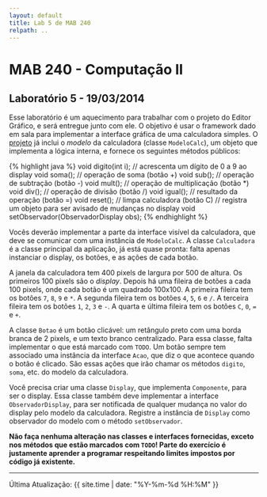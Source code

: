 ```yaml
---
layout: default
title: Lab 5 de MAB 240
relpath: ..
---
```


MAB 240 - Computação II
=======================

Laboratório 5 - 19/03/2014
--------------------------

Esse laboratório é um aquecimento para trabalhar com o projeto do Editor Gráfico, e será
entregue junto com ele. O objetivo é usar o framework dado em sala para implementar a
interface gráfica de uma calculadora simples. O [projeto](Calculadora.zip) já inclui o
*modelo* da calculadora (classe `ModeloCalc`), um objeto que implementa a lógica interna,
e fornece os seguintes métodos públicos:

{% highlight java %}
    void digito(int i); // acrescenta um dígito de 0 a 9 ao display
    void soma();        // operação de soma (botão +)
    void sub();         // operação de subtração (botão -)
    void mult();        // operação de multiplicação (botão *)
    void div();         // operação de divisão (botão /)
    void igual();       // resultado da operação (botão =)
    void reset();       // limpa calculadora (botão C)
	// registra um objeto para ser avisado de mudanças no display
    void setObservador(ObservadorDisplay obs);
{% endhighlight %}

Vocês deverão implementar a parte da interface visível da calculadora, que deve
se comunicar com uma instância de `ModeloCalc`. A classe `Calculadora` é a classe
principal da aplicação, já está quase pronta: falta apenas instanciar o display,
os botões, e as ações de cada botão.

A janela da calculadora tem 400 pixels de largura por 500 de altura. Os primeiros
100 pixels são o *display*. Depois há uma fileira de botões a cada 100 pixels,
onde cada botão é um quadrado 100x100. A primeira fileira tem os botões `7`,
`8`, `9` e `*`. A segunda fileira tem os botões `4`, `5`, `6` e `/`. A terceira
fileira tem os botões `1`, `2`, `3` e `-`. A quarta e última fileira tem os
botões `C`, `0`, `=` e `+`.

A classe `Botao` é um botão clicável: um retângulo preto com uma borda branca de
2 pixels, e um texto branco centralizado. Para essa classe, falta implementar
o que está marcado com `TODO`. Um botão sempre tem associado uma instância da
interface `Acao`, que diz o que acontece quando o botão é clicado. São essas ações
que irão chamar os métodos `digito`, `soma`, etc. do modelo da calculadora.

Você precisa criar uma classe `Display`, que implementa `Componente`, para ser o
display. Essa classe também deve implementar a interface `ObservadorDisplay`,
para ser notificada de qualquer mudança no valor do display pelo modelo da
calculadora. Registre a instância de `Display` como observador do modelo com
o método `setObservador`.

**Não faça nenhuma alteração nas classes e interfaces fornecidas, exceto
nos métodos que estão marcados com `TODO`! Parte do exercício é justamente
aprender a programar respeitando limites impostos por código já existente.**

* * * * *

Última Atualização: {{ site.time | date: "%Y-%m-%d %H:%M" }}
